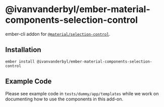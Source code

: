 @ivanvanderbyl/ember-material-components-selection-control
======================

ember-cli addon for [`@material/selection-control`](https://github.com/material-components/material-components-web/tree/master/packages/mdc-selection-control).

Installation
------------

    ember install @ivanvanderbyl/ember-material-components-selection-control

Example Code
---------------

Please see example code in `tests/dummy/app/templates` while we work on documenting how to
use the components in this add-on.

